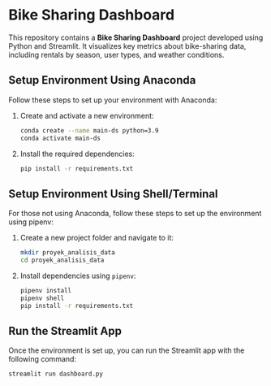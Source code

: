    # Bike Sharing Dashboard

This repository contains a **Bike Sharing Dashboard** project developed using Python and Streamlit. It visualizes key metrics about bike-sharing data, including rentals by season, user types, and weather conditions.

## Setup Environment Using Anaconda

Follow these steps to set up your environment with Anaconda:

1. Create and activate a new environment:
   ```bash
   conda create --name main-ds python=3.9
   conda activate main-ds
   ```
2. Install the required dependencies:
   ```bash
   pip install -r requirements.txt
   ```

## Setup Environment Using Shell/Terminal

For those not using Anaconda, follow these steps to set up the environment using pipenv:

1. Create a new project folder and navigate to it:
   ```bash
   mkdir proyek_analisis_data
   cd proyek_analisis_data
   ```
2. Install dependencies using `pipenv`:
   ```bash
   pipenv install
   pipenv shell
   pip install -r requirements.txt
   ```

## Run the Streamlit App

Once the environment is set up, you can run the Streamlit app with the following command:

```bash
streamlit run dashboard.py
```

